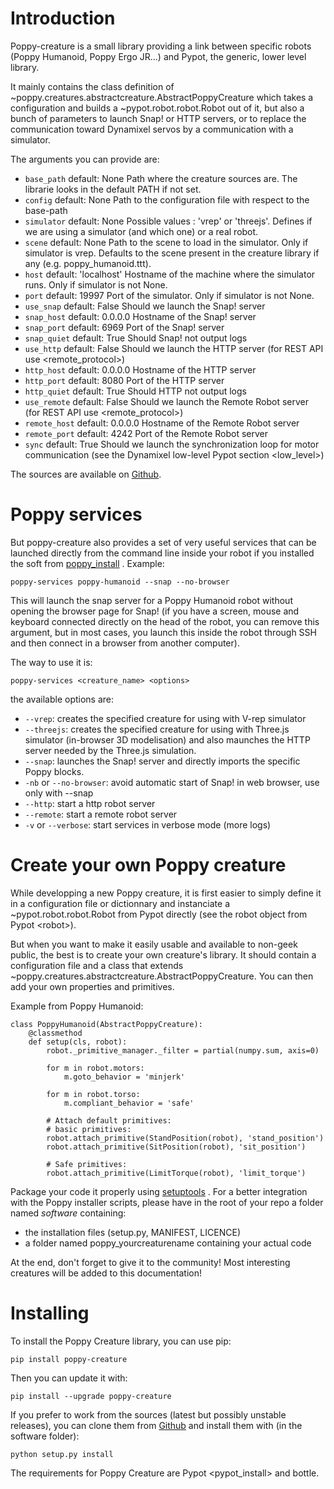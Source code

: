 # Introduction

Poppy-creature is a small library providing a link between specific
robots (Poppy Humanoid, Poppy Ergo JR...) and Pypot, the generic, lower
level library.

It mainly contains the class definition of
\~poppy.creatures.abstractcreature.AbstractPoppyCreature which takes a
configuration and builds a \~pypot.robot.robot.Robot out of it, but also
a bunch of parameters to launch Snap! or HTTP servers, or to replace the
communication toward Dynamixel servos by a communication with a
simulator.

The arguments you can provide are:

-   `base_path` default: None Path where the creature sources are. The
    librarie looks in the default PATH if not set.
-   `config` default: None Path to the configuration file with respect
    to the base-path
-   `simulator` default: None Possible values : 'vrep' or 'threejs'.
    Defines if we are using a simulator (and which one) or a real robot.
-   `scene` default: None Path to the scene to load in the simulator.
    Only if simulator is vrep. Defaults to the scene present in the
    creature library if any (e.g. poppy\_humanoid.ttt).
-   `host` default: 'localhost' Hostname of the machine where the
    simulator runs. Only if simulator is not None.
-   `port` default: 19997 Port of the simulator. Only if simulator is
    not None.
-   `use_snap` default: False Should we launch the Snap! server
-   `snap_host` default: 0.0.0.0 Hostname of the Snap! server
-   `snap_port` default: 6969 Port of the Snap! server
-   `snap_quiet` default: True Should Snap! not output logs
-   `use_http` default: False Should we launch the HTTP server (for
    REST API use \<remote\_protocol\>)
-   `http_host` default: 0.0.0.0 Hostname of the HTTP server
-   `http_port` default: 8080 Port of the HTTP server
-   `http_quiet` default: True Should HTTP not output logs
-   `use_remote` default: False Should we launch the Remote Robot server
    (for REST API use \<remote\_protocol\>)
-   `remote_host` default: 0.0.0.0 Hostname of the Remote Robot server
-   `remote_port` default: 4242 Port of the Remote Robot server
-   `sync` default: True Should we launch the synchronization loop for
    motor communication (see
    the Dynamixel low-level Pypot section \<low\_level\>)

The sources are available on
[Github](https://github.com/poppy-project/poppy-creature).

# Poppy services

But poppy-creature also provides a set of very useful services that can
be launched directly from the command line inside your robot if you
installed the soft from
[poppy\_install](https://github.com/poppy-project/poppy_install) .
Example:

    poppy-services poppy-humanoid --snap --no-browser

This will launch the snap server for a Poppy Humanoid robot without
opening the browser page for Snap! (if you have a screen, mouse and
keyboard connected directly on the head of the robot, you can remove
this argument, but in most cases, you launch this inside the robot
through SSH and then connect in a browser from another computer).

The way to use it is:

    poppy-services <creature_name> <options>

the available options are:

-   `--vrep`: creates the specified creature for using with V-rep
    simulator
-   `--threejs`: creates the specified creature for using with Three.js
    simulator (in-browser 3D modelisation) and also maunches the HTTP
    server needed by the Three.js simulation.
-   `--snap`: launches the Snap! server and directly imports the
    specific Poppy blocks.
-   `-nb` or `--no-browser`: avoid automatic start of Snap! in web
    browser, use only with --snap
-   `--http`: start a http robot server
-   `--remote`: start a remote robot server
-   `-v` or `--verbose`: start services in verbose mode (more logs)

# Create your own Poppy creature

While developping a new Poppy creature, it is first easier to simply
define it in a configuration file or dictionnary and instanciate a
\~pypot.robot.robot.Robot from Pypot directly (see
the robot object from Pypot \<robot\>).

But when you want to make it easily usable and available to non-geek
public, the best is to create your own creature's library. It should
contain a configuration file and a class that extends
\~poppy.creatures.abstractcreature.AbstractPoppyCreature. You can then
add your own properties and primitives.

Example from Poppy Humanoid:

    class PoppyHumanoid(AbstractPoppyCreature):
        @classmethod
        def setup(cls, robot):
            robot._primitive_manager._filter = partial(numpy.sum, axis=0)

            for m in robot.motors:
                m.goto_behavior = 'minjerk'

            for m in robot.torso:
                m.compliant_behavior = 'safe'

            # Attach default primitives:
            # basic primitives:
            robot.attach_primitive(StandPosition(robot), 'stand_position')
            robot.attach_primitive(SitPosition(robot), 'sit_position')

            # Safe primitives:
            robot.attach_primitive(LimitTorque(robot), 'limit_torque')

Package your code it properly using
[setuptools](https://pythonhosted.org/an_example_pypi_project/setuptools.html)
. For a better integration with the Poppy installer scripts, please have
in the root of your repo a folder named *software* containing:

-   the installation files (setup.py, MANIFEST, LICENCE)
-   a folder named poppy\_yourcreaturename containing your actual code

At the end, don't forget to give it to the community! Most interesting
creatures will be added to this documentation!

# Installing

To install the Poppy Creature library, you can use pip:

    pip install poppy-creature

Then you can update it with:

    pip install --upgrade poppy-creature

If you prefer to work from the sources (latest but possibly unstable
releases), you can clone them from
[Github](https://github.com/poppy-project/poppy-creature) and install
them with (in the software folder):

    python setup.py install

The requirements for Poppy Creature are Pypot \<pypot\_install\> and
bottle.
